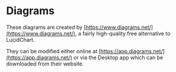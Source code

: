 # Diagrams

These diagrams are created by [https://www.diagrams.net/](https://www.diagrams.net/), a fairly high-quality free alternative to LucidChart.

They can be modified either online at [https://app.diagrams.net/](https://app.diagrams.net/) or via the Desktop app which can be downloaded from their website.